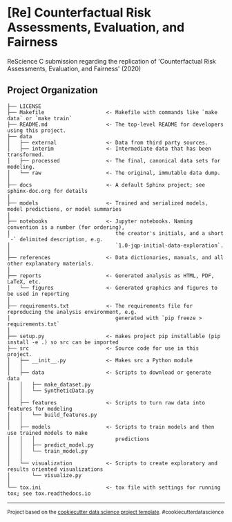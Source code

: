 [Re] Counterfactual Risk Assessments, Evaluation, and Fairness
==============================

ReScience C submission regarding the replication of \'Counterfactual Risk Assessments, Evaluation, and Fairness\' (2020)

Project Organization
------------

    ├── LICENSE
    ├── Makefile                    <- Makefile with commands like `make data` or `make train`
    ├── README.md                   <- The top-level README for developers using this project.
    ├── data
    │   ├── external                <- Data from third party sources.
    │   ├── interim                 <- Intermediate data that has been transformed.
    │   ├── processed               <- The final, canonical data sets for modeling.
    │   └── raw                     <- The original, immutable data dump.
    │
    ├── docs                        <- A default Sphinx project; see sphinx-doc.org for details
    │
    ├── models                      <- Trained and serialized models, model predictions, or model summaries
    │
    ├── notebooks                   <- Jupyter notebooks. Naming convention is a number (for ordering),
    │                                  the creator's initials, and a short `-` delimited description, e.g.
    │                                  `1.0-jqp-initial-data-exploration`.
    │
    ├── references                  <- Data dictionaries, manuals, and all other explanatory materials.
    │
    ├── reports                     <- Generated analysis as HTML, PDF, LaTeX, etc.
    │   └── figures                 <- Generated graphics and figures to be used in reporting
    │
    ├── requirements.txt            <- The requirements file for reproducing the analysis environment, e.g.
    │                                  generated with `pip freeze > requirements.txt`
    │
    ├── setup.py                    <- makes project pip installable (pip install -e .) so src can be imported
    ├── src                         <- Source code for use in this project.
    │   ├── __init__.py             <- Makes src a Python module
    │   │
    │   ├── data                    <- Scripts to download or generate data
    │   │   ├── make_dataset.py
    │   │   └── SyntheticData.py
    │   │
    │   ├── features                <- Scripts to turn raw data into features for modeling
    │   │   └── build_features.py
    │   │
    │   ├── models                  <- Scripts to train models and then use trained models to make
    │   │   │                          predictions
    │   │   ├── predict_model.py
    │   │   └── train_model.py
    │   │
    │   └── visualization           <- Scripts to create exploratory and results oriented visualizations
    │       └── visualize.py
    │
    └── tox.ini                     <- tox file with settings for running tox; see tox.readthedocs.io


--------

<p><small>Project based on the <a target="_blank" href="https://drivendata.github.io/cookiecutter-data-science/">cookiecutter data science project template</a>. #cookiecutterdatascience</small></p>
